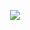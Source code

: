 <p align="center">
  <a href="https://github.com/DenverCoder1/readme-typing-svg"><img src="https://readme-typing-svg.herokuapp.com?color=%2336BCF7&lines=Django+Developer,+Python+Developer;Js+Developer,+React+Developer;Full+Stack+Developer;"></a>
</p>
